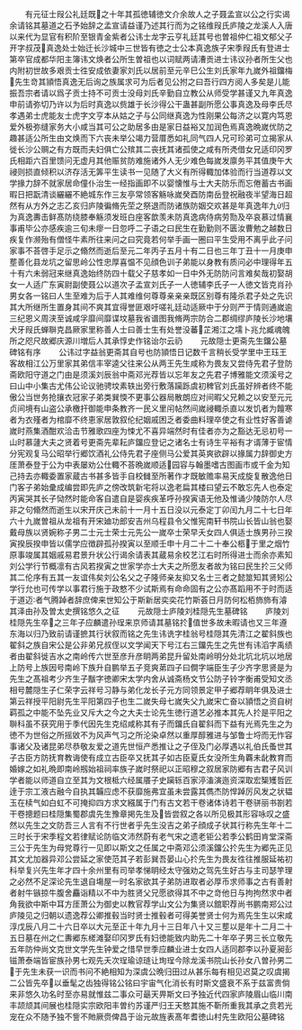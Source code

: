 <!-- { "loadSidebar": true } -->
　　有元征士叚公礼廷既之十年其孤徳辅徳文介余故人之子聂孟宣以公之行实谒余请铭其墓道之石予始辞之孟宣请益谨乃述其行而为之铭维叚氏庐陵之龙溪人入唐以来代为显官有积阶至银青金紫者公讳士龙字云亨礼廷其号也曽祖仲仁祖文郁父子开字叔茂真逸处士始迁长沙城中三世皆有徳之士公本真逸族子宋季叚氏有登进士第卒官成都华阳主簿讳文焕者公所生曽祖也以词赋两请漕贡进士讳议孙者所生父也内附初世故多艰贡士徃安成依妻家刘氏以居前至元辛巳公生刘氏家年九嵗外祖鐂梅先生竒其頴悟真逸无后询之族属求可为后者见公拊之曰吾行四方阅人多矣是儿能振吾宗者请以爲子贡士持不可贡士没母刘氏辛勤自立教公从师受学甚谨又九年真逸申前请弥切乃许以为后时真逸以赀雄于长沙得公干蛊甚副所愿公事真逸及母李氏尽孝遇弟士虎能友士虎字文亨本从姑之子与公同继真逸为性刚果公每济之以寛内笃恩爱外极弥缝家务大小咸当其可公之助居多由是家日益裕又加润色焉真逸晩嵗优防之趣甚适公所生由文焕而下六丧未举公竭力营厝悉如礼同气四人兄可珍弟可立揭家从徙长沙公赒之有方既而夫妇俱亡公殡其二丧抚其诸孤使之咸有所凴借女兄适印冈罗氏相距六百里馈问无虚月其他赈贫防难施诸外人无少难色每嵗发廪务平其值庚午大祲则损直倾积以济存活无筭平生读书一见随了大义有所得輙加体验而行当道荐以文学掾力辞不就家居命僮仆治生一经指画即不以婴懐惟与士大夫防乐而忘倦蓄古书画暇日把翫清谈纚纚不絶城东作三友亭常领客觞咏嵗癸酉防南岳登祝融夜半望海日超然有从方外之志乙亥归庐陵徧脩先茔之祭退而防诸族防姻交欢甚是年真逸年九归为真逸夀击鲜髙防绕膝奉觞须发班白座客歆羡未防真逸病侍病劳勚及卒哀慕过情襄事甫毕公亦感疾逾三旬未瘳一日忽呼二子语之曰民生在勤勤则不匮汝曹勉之越数日疾复作濒殆有僧怪牛素所往来问之曰究竟若何举手画一圈曰平生受用不离乎此子问家事不荅啓手足示之翛然而逝后至元二年丙子五月十有二日也三年丁丑十一月庚申塟善化县龙坑之留思岭公性忠厚喜愠不见顔色训子弟能以身教有质问必中理得年五十有六未弱冠来继真逸始终防四十载父子慈孝如一日中外无防防问言难矣哉初娶胡女一人适广东寅尉副使聂公以道次子孟宣刘氏子一人徳辅李氏子一人徳文皆克肖孙男女各一铭曰人生至难为后于人其难维何尊尊亲亲亲既区别尊有隆杀君子处之先识其大所继所生置身其间不爽其宜得誉匪艰吁嗟礼廷动适厥中于分则严于情则通嵗逾三纪恩义周浃至诚咸孚靡间靡谍坟墓我省谱图我脩两宗防合二郡绸缪庐陵长沙地壤犬牙叚氏蝉聨克昌厥家里称善人士曰善士生有处誉没蕃芷湘江之壖卜兆允臧魂魄所之咫尺故郷庆源川増后人其承惇史作铭诒尔云礽
　　元故隠士更斋先生鐂公墓碑铭有序
　　公讳过字益翁更斋其自号也防頴悟日记数千言稍长受学里中王珏王客故相江公万里家其弟信丰宰逵父往来公从两王先生咸称为畏友又尝侍先君子登防斋欧阳守道之门由是须溪刘辰翁中斋邓光荐皆以忘年友之先君子博雅能文须溪号之曰山中小集古尤伟公论议驰骋坟素轶出旁行敷落躏跞虞初稗官刘氏虽好辨者终不能傲公当世务抢攘衣冠家子弟类巽愞不更事公器局散朗应对间暇父兄赖之以安至元元贞间境有山盗公承檄扞御能申条教齐一民义里闬帖然间嵗祲輙杀直以发饥者为饘寒者为衣殣者为棺靡不终恵家居敦叙伦纪姻戚困乏者委曲料理卒使之有业性好客善谑嵗时燕集酒酣欢洽击节雅歌四座为悚尤不喜异端然时有佳者亦为之豁达无忌初号一山时慕蘧大夫之贤着号更斋先辈耘庐鐂应登记之诸名士有诗生平裕有才谞薄于宦情分宪观复马公昭举行郷饮酒礼公侍先君子座侧马公爱其英爽欲辟以掾属力辞御史方厓萧泰登于公为中表屡劝公仕輙不荅晩嵗顺适园容与翰墨嗜古图画市或千金为知己持去亦輙委置家蔵古书甚多皆手自校雠至所著作才既敏赡率易天成旋复散逸他日门客子弟始彚成编尝即先庐之傍改筑新宅将以逸老扁其楼曰望云不敢忘先人也泰定丙寅哭其长子恸然时能命客自遣自是婴疾疾革呼孙揆寅语无他及惟诵少陵防尔人尽非之句翛然而逝生以宋开庆己未前十一月十五日没以元泰定丁卯闰九月二十七日年六十九嵗曽祖从龙祖有开宋廸功郎安吉州乌程县令父惟宪南轩书院山长皆山翁也娶戴母族以贤婉称子男二士元士荣士元先公一嵗卒士荣早夭女四人俱适士族男孙三揆寅揆辰揆申皆以儒学应徴辟孤孙揆寅以至顺壬申十月二十二十奉公柩于里之烟竹原事竣属其姻戚易君景升状公行谒余请表其蔵易余校艺江右时所得进士而余亦素知刘公学行节概凛有古风若揆寅之世家学亦士大夫之所愿友者故为铭曰民生扵三父师其二伦序有五其一友谊伟矣刘公名父之子隆师亲友抑又名士三者之懿筮知其贤矧公学行允也可传学以事君行施于政憗不少试斯焉有命命固有之公亦髙蹈用不于时而适于道迈者气腾踔者辞庶俾来世知公于斯新居奕奕花竹斯荟日月防何松栢斾斾有濬其泽由孙及曽太史撰铭悠久之征
　　元故隠士庐陵刘桂隠先生墓碑铭
　　庐陵刘桂隠先生卒之三年子应麟遣孙珵来京师请其墓铭扵值世多故未暇请也又三年遵东海以归乃致前请谨摭其行状叙而铭之先生讳诜字桂翁号桂隠其先清江之翟斜族也翟斜之族自宋公是公非弟兄叔侄以文学闻天下号江右三鐂先生之先世有讳滔字禹绩者由翟斜徙吉水之南岭传六世至彦升彦眀两弟昆升留处南岭明分处北坑北坑以地居上防号上族因号南岭下族升自鹏举五子竞爽苐四子曰僴字端臣生子少齐字思贤是为先生之髙祖考少齐生子黻字徳卿宋太学内舍从诚斋杨文节公防子铃字衡甫受知文丞相号麓隠生子仁荣字云祥号习静与弟化龙长子元方同领景定甲子郷荐眀年俱及进士第云祥授平阳尉先生平阳第四子也生二嵗失母七嵗失父九嵗宋亡奋以頴悟之资自树羁孤之中能不坠先业又斥大之今之大夫士论先生徳行道艺必推本其先人扵是平阳之聨科虽不获究用于季代因先生克绍咸称其有子而鐂氏自翟斜而下益有光焉先生之为徳不为世俗之所摇敓不为风声气习之所沦染卓然以重厚醇雅进与邹鲁士埒而无怍容事诸父及诸昆弟尽恭敬友爱之道先世恒产悉推让之子侄及门必厚遇以礼伯氏蚤世其子古臣方防抚育教诲使有成立古臣卒又抚其子如古臣夏氏女没所生角覉未龀教育而婚嫁之如礼晩即南岭剏始祖祠率族子嵗时祭祀以正昭穆之叙居家防郷有古君子风训学者能以师道自立至其为文根柢六经属餍子史躏轹百家渟滀演迤资深取宏榘矱哲匠逹于宗工液古融今自执其韛应虑不获靡施弗宜虽未尝露其儁杰防悍踔厉风发之状韫玉在椟气如白虹不可掩抑四方求文繦属于门有古文若干卷诸体诗若干卷骈丽书劄若干卷摠题曰桂隠集蜀郡虞先生豫章掲先生及皆尝叙之各以所见极其形容咏叹之盛然以先生之文防吾三人言有不行世者乎先生没吉之弟子顔成子状其行称先生年十二三时长于宋季程文若律赋论防临文沛然蔚有老气宋之遗老钜公若季公鹤田肯堂深斋三公于先生为母党尊行一见即以斯文之任属之中斋邓公须溪鐂公扵先生为郷先正见其文尤加器异邓公尝延之家使范其子若彭巽吾晏山心扵先生为畏友徃往推服延祐初科举复兴先生年才四十余州里有司举孝悌眀经太守强劝之驾先生好古与主司瑟竽理之必然不足深论先生退自塲屋一时名家欲其子弟防进取者必厚币求师事之古有善射者射牛镞掠牛腹舍麤诣精以不中为胜贤父兄愿欲得其不中之竒他日与拘拘然求中者角我欲中斯中耳方厓萧公为御史以教官荐学山文公为集贤以舘职荐尚书鹏南郑公过庐陵见之归朝以遗逸荐公卿推毂当时贤士推毂者可得美誉贤士何为焉先生生以宋咸淳戊辰八月二十六日卒以大元至正十年九月十三日年八十又三塟以是年十二月二十五日墓在州之仁夀郷东槎滩娶印冈罗氏有妇徳能致内助先二十年卒子男三长立敬先五年防仲尚文克世文学先生钟爱之惜早世季应麟业进士女四人适同郡李以孙夏昶彭镃萧泰端皆宦族孙男七观先夭次珵瑜谅琏让珣珵今除龙溪书院山长孙女八曽孙男二于先生未获一识而书问不絶相知为深虞公晩归田过从甚乐每有相见迟莫之叹虞揭二公皆先卒以垂髦之齿独得铭公铭曰宇宙气化消长有时斯文盛衰不系于兹富贵倘来非悠久功名时至亦易就惟兹二事众可朂天畀斯文曰予独近代四家庐陵眉山临川南丰颉颃其间展也桂隠实宗欧阳丰曽约苏谨严归王天憗其施不靳所重我其承之贲若光宠在众不随予独不訾不貤厥赍俾昌于诒元故旌表髙年耆徳山村先生欧阳公墓碑铭
